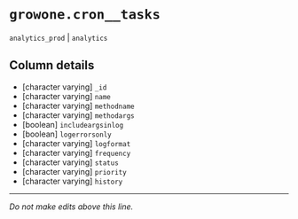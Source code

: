 # `growone.cron__tasks`
`analytics_prod` | `analytics`

## Column details
* [character varying] `_id`
* [character varying] `name`
* [character varying] `methodname`
* [character varying] `methodargs`
* [boolean]   `includeargsinlog`
* [boolean]   `logerrorsonly`
* [character varying] `logformat`
* [character varying] `frequency`
* [character varying] `status`
* [character varying] `priority`
* [character varying] `history`

-------------------------------------------------------------------------------
*Do not make edits above this line.*
